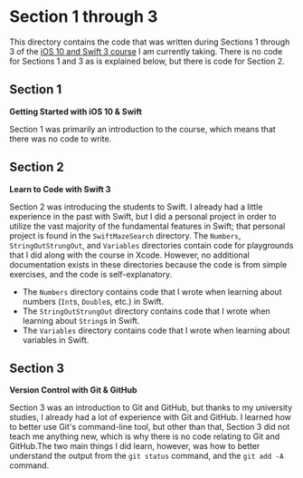 # Section 1 through 3

This directory contains the code that was written during Sections 1 through 3 of the [iOS 10 and Swift 3 course](https://www.udemy.com/devslopes-ios10/) I am currently taking. There is no code for Sections 1 and 3 as is explained below, but there is code for Section 2.

## Section 1
**Getting Started with iOS 10 & Swift**

Section 1 was primarily an introduction to the course, which means that there was no code to write.

## Section 2
**Learn to Code with Swift 3**

Section 2 was introducing the students to Swift. I already had a little experience in the past with Swift, but I did a personal project in order to utilize the vast majority of the fundamental features in Swift; that personal project is found in the `SwiftMazeSearch` directory. The `Numbers`, `StringOutStrungOut`, and `Variables` directories contain code for playgrounds that I did along with the course in Xcode. However, no additional documentation exists in these directories because the code is from simple exercises, and the code is self-explanatory.

- The `Numbers` directory contains code that I wrote when learning about numbers (`Int`s, `Double`s, etc.) in Swift.
- The `StringOutStrungOut` directory contains code that I wrote when learning about `String`s in Swift.
- The `Variables` directory contains code that I wrote when learning about variables in Swift.

## Section 3
**Version Control with Git & GitHub**

Section 3 was an introduction to Git and GitHub, but thanks to my university studies, I already had a lot of experience with Git and GitHub. I learned how to better use Git's command-line tool, but other than that, Section 3 did not teach me anything new, which is why there is no code relating to Git and GitHub.The two main things I did learn, however, was how to better understand the output from the `git status` command, and the `git add -A` command.
